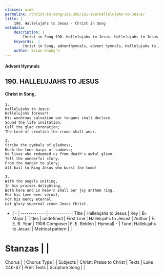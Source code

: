 ```yaml
---
classes: wide
permalink: /christ-in-song/101-200/181-190/Hallelujahs-to-Jesus/
title: |
    190. Hallelujahs to Jesus - Christ in Song
metadata:
    description: |
        Christ in Song 190. Hallelujahs to Jesus. Hallelujahs to Jesus!  Hallelujahs forever! His wondrous salvation our tongues shall declare. Sound the life invitation, Call the glad coronation; The Lord of creation the crown shall wear.
    keywords:  |
        Christ in Song, adventhymnals, advent hymnals, Hallelujahs to Jesus, Hallelujahs to Jesus!  . 
    author: Brian Onang'o
---
```


#### Advent Hymnals
## 190. HALLELUJAHS TO JESUS
####  Christ in Song,

```txt
1.
Hallelujahs to Jesus! 
Hallelujahs forever!
His wondrous salvation our tongues shall declare.
Sound the life invitation,
Call the glad coronation;
The Lord of creation the crown shall wear.

2.
Strike the cymbals of gladness,
Hush the lone harps of sadness;
He lives who redeemed us from death's awful gloom.
Tell the wonderful story,
From the manger to glory;
All hail to King Jesus who burst the tomb!

3.
With the angels uniting,
In his praises delighting,
Both here and in heav'n shall our joy anthem ring.
For his love ever vernal,
For his mercy eternal, 
Let glory supernal crown Jesus Christ.

```

- |   -  |
-------------|------------|
Title | Hallelujahs to Jesus |
Key | B♭ Major |
Titles | undefined |
First Line | Hallelujahs to Jesus!   |
Author | F. E. B.
Year | 1908
Composer| F. E. Belden |
Hymnal|  - |
Tune| Hallelujahs to Jesus! |
Metrical pattern | |
# Stanzas |  |
Chorus |  |
Chorus Type |  |
Subjects | Christ: Praise to Christ |
Texts | Luke 1:46-47 |
Print Texts | 
Scripture Song |  |
    
